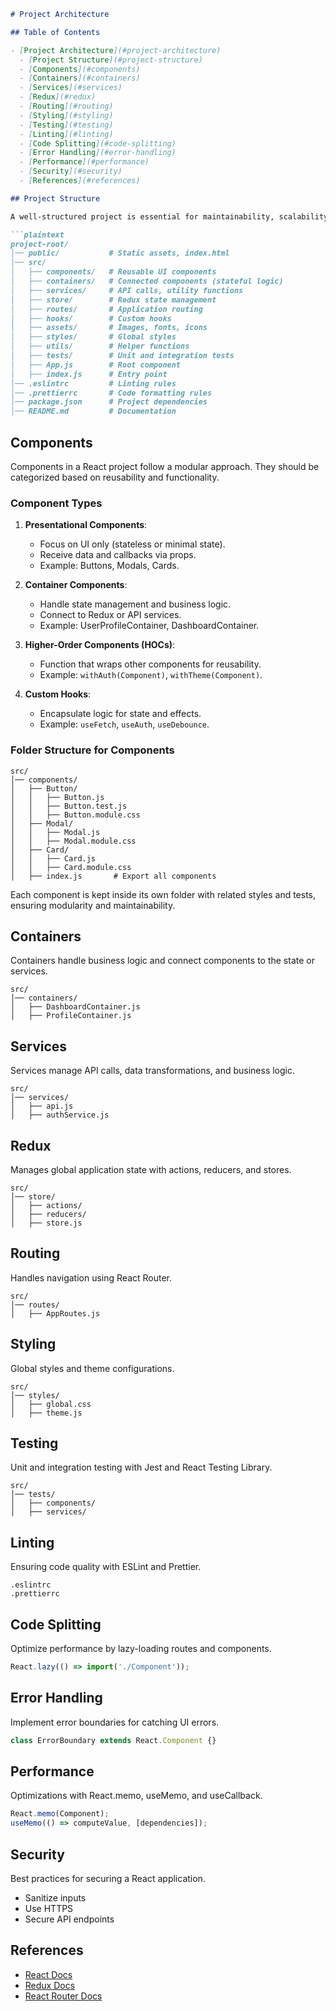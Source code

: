```markdown
# Project Architecture

## Table of Contents

- [Project Architecture](#project-architecture)
  - [Project Structure](#project-structure)
  - [Components](#components)
  - [Containers](#containers)
  - [Services](#services)
  - [Redux](#redux)
  - [Routing](#routing)
  - [Styling](#styling)
  - [Testing](#testing)
  - [Linting](#linting)
  - [Code Splitting](#code-splitting)
  - [Error Handling](#error-handling)
  - [Performance](#performance)
  - [Security](#security)
  - [References](#references)

## Project Structure

A well-structured project is essential for maintainability, scalability, and collaboration. Below is a standard folder structure for a React project:

```plaintext
project-root/
│── public/           # Static assets, index.html
│── src/
│   ├── components/   # Reusable UI components
│   ├── containers/   # Connected components (stateful logic)
│   ├── services/     # API calls, utility functions
│   ├── store/        # Redux state management
│   ├── routes/       # Application routing
│   ├── hooks/        # Custom hooks
│   ├── assets/       # Images, fonts, icons
│   ├── styles/       # Global styles
│   ├── utils/        # Helper functions
│   ├── tests/        # Unit and integration tests
│   ├── App.js        # Root component
│   ├── index.js      # Entry point
│── .eslintrc         # Linting rules
│── .prettierrc       # Code formatting rules
│── package.json      # Project dependencies
│── README.md         # Documentation
```

## Components

Components in a React project follow a modular approach. They should be categorized based on reusability and functionality.

### Component Types

1. **Presentational Components**:
   - Focus on UI only (stateless or minimal state).
   - Receive data and callbacks via props.
   - Example: Buttons, Modals, Cards.

2. **Container Components**:
   - Handle state management and business logic.
   - Connect to Redux or API services.
   - Example: UserProfileContainer, DashboardContainer.

3. **Higher-Order Components (HOCs)**:
   - Function that wraps other components for reusability.
   - Example: `withAuth(Component)`, `withTheme(Component)`.

4. **Custom Hooks**:
   - Encapsulate logic for state and effects.
   - Example: `useFetch`, `useAuth`, `useDebounce`.

### Folder Structure for Components

```plaintext
src/
│── components/
│   ├── Button/
│   │   ├── Button.js
│   │   ├── Button.test.js
│   │   ├── Button.module.css
│   ├── Modal/
│   │   ├── Modal.js
│   │   ├── Modal.module.css
│   ├── Card/
│   │   ├── Card.js
│   │   ├── Card.module.css
│   ├── index.js       # Export all components
```

Each component is kept inside its own folder with related styles and tests, ensuring modularity and maintainability.

## Containers

Containers handle business logic and connect components to the state or services.

```plaintext
src/
│── containers/
│   ├── DashboardContainer.js
│   ├── ProfileContainer.js
```

## Services

Services manage API calls, data transformations, and business logic.

```plaintext
src/
│── services/
│   ├── api.js
│   ├── authService.js
```

## Redux

Manages global application state with actions, reducers, and stores.

```plaintext
src/
│── store/
│   ├── actions/
│   ├── reducers/
│   ├── store.js
```

## Routing

Handles navigation using React Router.

```plaintext
src/
│── routes/
│   ├── AppRoutes.js
```

## Styling

Global styles and theme configurations.

```plaintext
src/
│── styles/
│   ├── global.css
│   ├── theme.js
```

## Testing

Unit and integration testing with Jest and React Testing Library.

```plaintext
src/
│── tests/
│   ├── components/
│   ├── services/
```

## Linting

Ensuring code quality with ESLint and Prettier.

```plaintext
.eslintrc
.prettierrc
```

## Code Splitting

Optimize performance by lazy-loading routes and components.

```javascript
React.lazy(() => import('./Component'));
```

## Error Handling

Implement error boundaries for catching UI errors.

```javascript
class ErrorBoundary extends React.Component {}
```

## Performance

Optimizations with React.memo, useMemo, and useCallback.

```javascript
React.memo(Component);
useMemo(() => computeValue, [dependencies]);
```

## Security

Best practices for securing a React application.
- Sanitize inputs
- Use HTTPS
- Secure API endpoints

## References

- [React Docs](https://reactjs.org/)
- [Redux Docs](https://redux.js.org/)
- [React Router Docs](https://reactrouter.com/)

